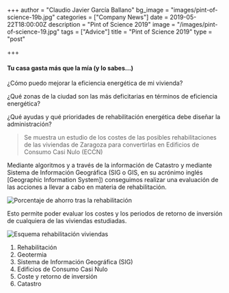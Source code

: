 +++
author = "Claudio Javier García Ballano"
bg_image = "images/pint-of-science-19b.jpg"
categories = ["Company News"]
date = 2019-05-22T18:00:00Z
description = "Pint of Science 2019"
image = "/images/pint-of-science-19.jpg"
tags = ["Advice"]
title = "Pint of Science 2019"
type = "post"

+++
#### **Tu casa gasta más que la mía (y lo sabes...)**

¿Cómo puedo mejorar la eficiencia energética de mi vivienda?

¿Qué zonas de la ciudad son las más deficitarias en términos de eficiencia energética?

¿Qué ayudas y qué prioridades de rehabilitación energética debe diseñar la administración?

> Se muestra un estudio de los costes de las posibles rehabilitaciones de las viviendas de Zaragoza para convertirlas en Edificios de Consumo Casi Nulo (ECCN)

Mediante algoritmos y a través de la información de Catastro y mediante Sistema de Información Geográfica (SIG o GIS, en su acrónimo inglés \[Geographic Information System\]) conseguimos realizar una evaluación de las acciones a llevar a cabo en materia de rehabilitación.

![Porcentaje de ahorro tras la rehabilitación](/images/pint19-1.jpg "Porcentaje de ahorro tras la rehabilitación")

Esto permite poder evaluar los costes y los periodos de retorno de inversión de cualquiera de las viviendas estudiadas.

![Esquema rehabilitación viviendas](/images/pint19-2.jpg "Esquema rehabilitación viviendas")

1. Rehabilitación
2. Geotermia
3. Sistema de Información Geográfica (SIG)
4. Edificios de Consumo Casi Nulo
5. Coste y retorno de inversión
6. Catastro